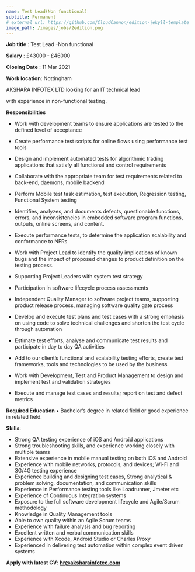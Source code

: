 ```yaml
---
name: Test Lead(Non functional)
subtitle: Permanent
# external_url: https://github.com/CloudCannon/edition-jekyll-template
image_path: /images/jobs/2edition.png
---
```


**Job title** : Test Lead -Non functional

**Salary** : £43000 - £46000

**Closing Date** : 11 Mar 2021

**Work location**: Nottingham



AKSHARA INFOTEX LTD looking for an IT technical lead

with experience in non-functional testing .


**Responsibilities**

* Work with development teams to ensure applications are tested to the defined level of acceptance

* Create performance test scripts for online flows using performance test tools

* Design and implement automated tests for algorithmic trading applications that satisfy all functional and control requirements

* Collaborate with the appropriate team for test requirements related to back-end, daemons, mobile backend

* Perform Mobile test task estimation, test execution, Regression testing, Functional System testing

* Identifies, analyzes, and documents defects, questionable functions, errors, and inconsistencies in embedded software program functions, outputs, online screens, and content.

* Execute performance tests, to determine the application scalability and conformance to NFRs

* Work with Project Lead to identify the quality implications of known bugs and the impact of proposed changes to product definition on the testing process.
* Supporting Project Leaders with system test strategy
* Participation in software lifecycle process assessments
* Independent Quality Manager to software project teams, supporting product release process, managing software quality gate process
* Develop and execute test plans and test cases with a strong emphasis on using code to solve technical challenges and shorten the test cycle through automation
* Estimate test efforts, analyse and communicate test results and participate in day to day QA activities
* Add to our client’s functional and scalability testing efforts, create test frameworks, tools and technologies to be used by the business
* Work with Development, Test and Product Management to design and implement test and validation strategies
* Execute and manage test cases and results; report on test and defect metrics

**Required Education**
• Bachelor’s degree in related field or good experience in related field.

**Skills**:
* Strong QA testing experience of iOS and Android applications
* Strong troubleshooting skills, and experience working closely with multiple teams
* Extensive experience in mobile manual testing on both iOS and Android
* Experience with mobile networks, protocols, and devices; Wi-Fi and 3G/4G testing experience
* Experience building and designing test cases, Strong analytical & problem solving, documentation, and communication skills
* Experience in Performance testing tools like Loadrunner, Jmeter etc
* Experience of Continuous Integration systems
* Exposure to the full software development lifecycle and Agile/Scrum methodology
* Knowledge in Quality Management tools
* Able to own quality within an Agile Scrum teams
* Experience with failure analysis and bug reporting
* Excellent written and verbal communication skills
* Experience with Xcode, Android Studio or Charles Proxy
* Experienced in delivering test automation within complex event driven systems

**Apply with latest CV**: 
**hr@aksharainfotec.com**